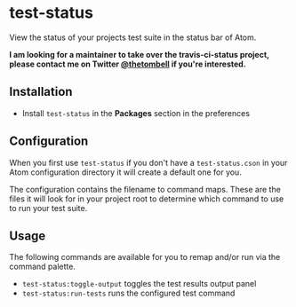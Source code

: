 # test-status

View the status of your projects test suite in the status bar of Atom.

**I am looking for a maintainer to take over the travis-ci-status project,
please contact me on Twitter [@thetombell](https://twitter.com/thetombell) if
you're interested.**

## Installation

  * Install `test-status` in the **Packages** section in the preferences

## Configuration

When you first use `test-status` if you don't have a `test-status.cson` in your
Atom configuration directory it will create a default one for you.

The configuration contains the filename to command maps. These are the files it
will look for in your project root to determine which command to use to run your
test suite.

## Usage

The following commands are available for you to remap and/or run via the command
palette.

  * `test-status:toggle-output` toggles the test results output panel
  * `test-status:run-tests` runs the configured test command
